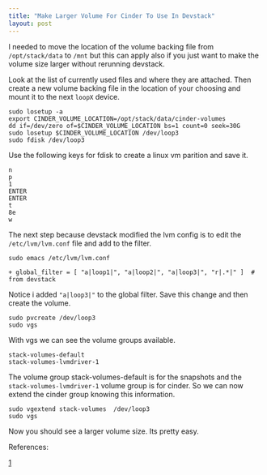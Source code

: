```yaml
---
title: "Make Larger Volume For Cinder To Use In Devstack"
layout: post
---
```


I needed to move the location of the volume backing file from
`/opt/stack/data` to `/mnt` but this can apply also if you just want to
make the volume size larger without rerunning devstack.

Look at the list of currently used files and where they are attached.
Then create a new volume backing file in the location of your choosing
and mount it to the next `loopX` device.

    sudo losetup -a
    export CINDER_VOLUME_LOCATION=/opt/stack/data/cinder-volumes
    dd if=/dev/zero of=$CINDER_VOLUME_LOCATION bs=1 count=0 seek=30G
    sudo losetup $CINDER_VOLUME_LOCATION /dev/loop3
    sudo fdisk /dev/loop3

Use the following keys for fdisk to create a linux vm parition and save
it.

    n
    p
    1
    ENTER
    ENTER
    t
    8e
    w

The next step because devstack modified the lvm config is to edit the
`/etc/lvm/lvm.conf` file and add to the filter.

    sudo emacs /etc/lvm/lvm.conf

    + global_filter = [ "a|loop1|", "a|loop2|", "a|loop3|", "r|.*|" ]  # from devstack

Notice i added `"a|loop3|"` to the global filter. Save this change and
then create the volume.

    sudo pvcreate /dev/loop3
    sudo vgs

With vgs we can see the volume groups available.

    stack-volumes-default
    stack-volumes-lvmdriver-1

The volume group stack-volumes-default is for the snapshots and the
`stack-volumes-lvmdriver-1` volume group is for cinder. So we can now
extend the cinder group knowing this information.

    sudo vgextend stack-volumes  /dev/loop3
    sudo vgs

Now you should see a larger volume size. Its pretty easy.

References:

[1](https://udaraliyanage.wordpress.com/2014/05/23/openstack-increase-volume-capacity/)

